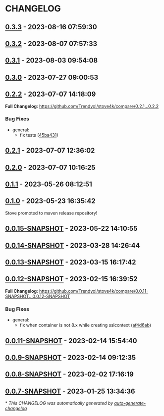 # CHANGELOG

## [0.3.3](https://github.com/Trendyol/stove4k/releases/tag/0.3.3) - 2023-08-16 07:59:30

## [0.3.2](https://github.com/Trendyol/stove4k/releases/tag/0.3.2) - 2023-08-07 07:57:33

## [0.3.1](https://github.com/Trendyol/stove4k/releases/tag/0.3.1) - 2023-08-03 09:54:08

## [0.3.0](https://github.com/Trendyol/stove4k/releases/tag/0.3.0) - 2023-07-27 09:00:53

## [0.2.2](https://github.com/Trendyol/stove4k/releases/tag/0.2.2) - 2023-07-07 14:18:09

**Full Changelog**: https://github.com/Trendyol/stove4k/compare/0.2.1...0.2.2

### Bug Fixes

- general:
  - fix tests ([45ba431](https://github.com/Trendyol/stove4k/commit/45ba4319557d1820edd0ccc4bf9310f90eeb97bc))

## [0.2.1](https://github.com/Trendyol/stove4k/releases/tag/0.2.1) - 2023-07-07 12:36:02

## [0.2.0](https://github.com/Trendyol/stove4k/releases/tag/0.2.0) - 2023-07-07 10:16:25

## [0.1.1](https://github.com/Trendyol/stove4k/releases/tag/0.1.1) - 2023-05-26 08:12:51

## [0.1.0](https://github.com/Trendyol/stove4k/releases/tag/0.1.0) - 2023-05-23 16:35:42

Stove promoted to maven release repository!

## [0.0.15-SNAPSHOT](https://github.com/Trendyol/stove4k/releases/tag/0.0.15-SNAPSHOT) - 2023-05-22 14:10:55

## [0.0.14-SNAPSHOT](https://github.com/Trendyol/stove4k/releases/tag/0.0.14-SNAPSHOT) - 2023-03-28 14:26:44

## [0.0.13-SNAPSHOT](https://github.com/Trendyol/stove4k/releases/tag/0.0.13-SNAPSHOT) - 2023-03-15 16:17:42

## [0.0.12-SNAPSHOT](https://github.com/Trendyol/stove4k/releases/tag/0.0.12-SNAPSHOT) - 2023-02-15 16:39:52

**Full Changelog**: https://github.com/Trendyol/stove4k/compare/0.0.11-SNAPSHOT...0.0.12-SNAPSHOT

### Bug Fixes

- general:
  - fix when container is not 8.x while creating sslcontext ([af4d6ab](https://github.com/Trendyol/stove4k/commit/af4d6ab5c3c957ce2d6cc86a6c5893088ac9877b))

## [0.0.11-SNAPSHOT](https://github.com/Trendyol/stove4k/releases/tag/0.0.11-SNAPSHOT) - 2023-02-14 15:54:40

## [0.0.9-SNAPSHOT](https://github.com/Trendyol/stove4k/releases/tag/0.0.9-SNAPSHOT) - 2023-02-14 09:12:35

## [0.0.8-SNAPSHOT](https://github.com/Trendyol/stove4k/releases/tag/0.0.8-SNAPSHOT) - 2023-02-02 17:16:19

## [0.0.7-SNAPSHOT](https://github.com/Trendyol/stove4k/releases/tag/0.0.7-SNAPSHOT) - 2023-01-25 13:34:36

\* *This CHANGELOG was automatically generated by [auto-generate-changelog](https://github.com/BobAnkh/auto-generate-changelog)*
